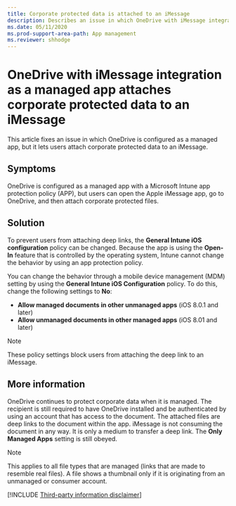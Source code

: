 ```yaml
---
title: Corporate protected data is attached to an iMessage
description: Describes an issue in which OneDrive with iMessage integration configured as a managed app lets users attach corporate protected data to an iMessage. Provides a workaround.
ms.date: 05/11/2020
ms.prod-support-area-path: App management
ms.reviewer: shhodge
---
```

# OneDrive with iMessage integration as a managed app attaches corporate protected data to an iMessage

This article fixes an issue in which OneDrive is configured as a managed app, but it lets users attach corporate protected data to an iMessage.

## Symptoms

OneDrive is configured as a managed app with a Microsoft Intune app protection policy (APP), but users can open the Apple iMessage app, go to OneDrive, and then attach corporate protected files.

## Solution

To prevent users from attaching deep links, the **General Intune iOS configuration** policy can be changed. Because the app is using the **Open-In** feature that is controlled by the operating system, Intune cannot change the behavior by using an app protection policy.

You can change the behavior through a mobile device management (MDM) setting by using the **General Intune iOS Configuration** policy. To do this, change the following settings to **No**:  

- **Allow managed documents in other unmanaged apps** (iOS 8.0.1 and later)
- **Allow unmanaged documents in other managed apps** (iOS 8.01 and later)

> [!NOTE]
> These policy settings block users from attaching the deep link to an iMessage.

## More information

OneDrive continues to protect corporate data when it is managed. The recipient is still required to have OneDrive installed and be authenticated by using an account that has access to the document. The attached files are deep links to the document within the app. iMessage is not consuming the document in any way. It is only a medium to transfer a deep link. The **Only Managed Apps** setting is still obeyed.

> [!NOTE]
> This applies to all file types that are managed (links that are made to resemble real files). A file shows a thumbnail only if it is originating from an unmanaged or consumer account.

[!INCLUDE [Third-party information disclaimer](../../includes/third-party-disclaimer.md)]
